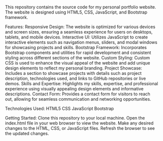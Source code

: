 This repository contains the source code for my personal portfolio website. The website is designed using HTML5, CSS, JavaScript, and Bootstrap framework.

Features: 
Responsive Design: The website is optimized for various devices and screen sizes, ensuring a seamless experience for users on desktops, tablets, and mobile devices. 
Interactive UI: Utilizes JavaScript to create interactive elements such as navigation menus, sliders, and modal windows for showcasing projects and skills. 
Bootstrap Framework: Incorporates Bootstrap components and utilities for rapid development and consistent styling across different sections of the website. 
Custom Styling: Custom CSS is used to enhance the visual appeal of the website and add unique design elements to reflect my personal branding. 
Project Showcase: Includes a section to showcase projects with details such as project description, technologies used, and links to GitHub repositories or live demos. 
Skills and Expertise: Highlights my skills, expertise, and professional experience using visually appealing design elements and informative descriptions. 
Contact Form: Provides a contact form for visitors to reach out, allowing for seamless communication and networking opportunities.

Technologies Used: 
HTML5 
CSS 
JavaScript 
Bootstrap

Getting Started: 
Clone this repository to your local machine. 
Open the index.html file in your web browser to view the website. 
Make any desired changes to the HTML, CSS, or JavaScript files. 
Refresh the browser to see the updated changes.
